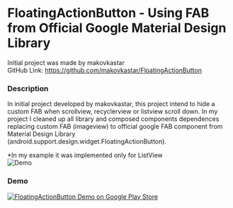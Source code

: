 FloatingActionButton - Using FAB from Official Google Material Design Library
=============================================================================


Initial project was made by makovkastar
<br/>GitHub Link: https://github.com/makovkastar/FloatingActionButton

### Description

In initial project developed by makovkastar, this project intend to hide a custom FAB when scrollview, recyclerview or listview scroll down.
In my project I cleaned up all library and composed components dependences replacing custom FAB (imageview) to official google FAB component from Material Design Library (android.support.design.widget.FloatingActionButton). 



*In my example it was implemented only for ListView <br/>
![Demo](art/demo.gif)

### Demo

[![FloatingActionButton Demo on Google Play Store](http://developer.android.com/images/brand/en_generic_rgb_wo_60.png)](https://play.google.com/store/apps/details?id=com.melnykov.fab.sample)

